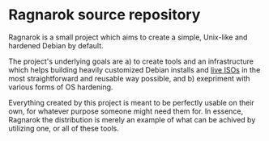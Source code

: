 Ragnarok source repository
==========================

Ragnarok is a small project which aims to create a simple, Unix-like and
hardened Debian by default.

The project's underlying goals are a) to create tools and an infrastructure
which helps building heavily customized Debian installs and [live ISOs](https://github.com/RagnarokOS/iso)
in the most straightforward and reusable way possible, and b) exepriment
with various forms of OS hardening.

Everything created by this project is meant to be perfectly usable on their
own, for whatever purpose someone might need them for. In essence, Ragnarok
the distribution is merely an example of what can be achived by utilizing
one, or all of these tools.

